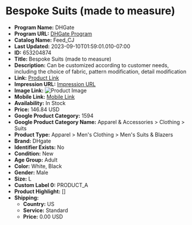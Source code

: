 # Bespoke Suits (made to measure)

- **Program Name:** DHGate
- **Program URL:** [DHGate Program](https://playbookplanet.blogspot.com/)
- **Catalog Name:** Feed_CJ
- **Last Updated:** 2023-09-10T01:59:01.010-07:00
- **ID:** 653204874
- **Title:** Bespoke Suits (made to measure)
- **Description:** Can be customized according to customer needs, including the choice of fabric, pattern modification, detail modification
- **Link:** [Product Link](https://www.jdoqocy.com/click-100820740-14451685?url=http%3A%2F%2Fwww.dhgate.com%2Fproduct%2Fbespoke-suits-made-to-measure-%2F653204874.html)
- **Impression URL:** [Impression URL](https://www.tqlkg.com/image-100820740-14451685)
- **Image Link:** ![Product Image](http://www.dhresource.com/f2/albu/g15/M01/5B/A0/rBVa3mAc_LKAc8-sAACr5qvz0rw132.jpg)
- **Mobile Link:** [Mobile Link](http://m.dhgate.com/product/bespoke-suits-made-to-measure-/653204874.html)
- **Availability:** In Stock
- **Price:** 146.84 USD
- **Google Product Category:** 1594
- **Google Product Category Name:** Apparel & Accessories > Clothing > Suits
- **Product Type:** Apparel > Men's Clothing > Men's Suits & Blazers
- **Brand:** DHgate
- **Identifier Exists:** No
- **Condition:** New
- **Age Group:** Adult
- **Color:** White, Black
- **Gender:** Male
- **Size:** L
- **Custom Label 0:** PRODUCT_A
- **Product Highlight:** []
- **Shipping:**
  - **Country:** US
  - **Service:** Standard
  - **Price:** 0.00 USD

